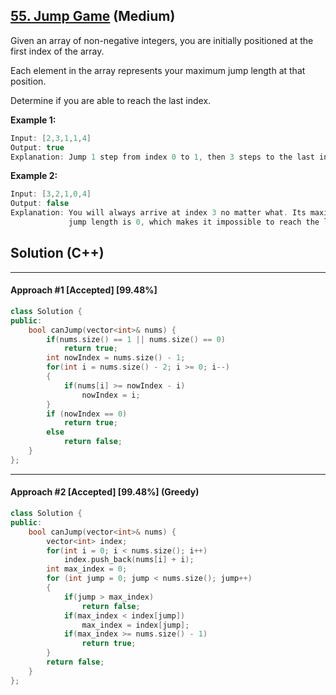 ## [55. Jump Game](https://leetcode.com/problems/jump-game/) (Medium)

Given an array of non-negative integers, you are initially positioned at the first index of the array.

Each element in the array represents your maximum jump length at that position.

Determine if you are able to reach the last index.

**Example 1:**

```c++
Input: [2,3,1,1,4]
Output: true
Explanation: Jump 1 step from index 0 to 1, then 3 steps to the last index.
```

**Example 2:**

```c++
Input: [3,2,1,0,4]
Output: false
Explanation: You will always arrive at index 3 no matter what. Its maximum
             jump length is 0, which makes it impossible to reach the last index.
```

## Solution (C++)

------

#### Approach #1  [Accepted] [99.48%]

```c++
class Solution {
public:
    bool canJump(vector<int>& nums) {
        if(nums.size() == 1 || nums.size() == 0)
            return true;
        int nowIndex = nums.size() - 1;
        for(int i = nums.size() - 2; i >= 0; i--)
        {
            if(nums[i] >= nowIndex - i)
                nowIndex = i;
        }
        if (nowIndex == 0)
            return true;
        else
            return false;
    }
};
```

---

#### Approach #2  [Accepted] [99.48%] (Greedy)

```c++
class Solution {
public:
    bool canJump(vector<int>& nums) {
        vector<int> index;
        for(int i = 0; i < nums.size(); i++)
            index.push_back(nums[i] + i);
        int max_index = 0;
        for (int jump = 0; jump < nums.size(); jump++)
        {
            if(jump > max_index)
                return false;
            if(max_index < index[jump])
                max_index = index[jump];
            if(max_index >= nums.size() - 1)
                return true;
        }
        return false;
    }
};
```

